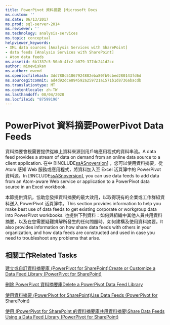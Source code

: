 ```yaml
---
title: PowerPivot 資料摘要 |Microsoft Docs
ms.custom: ''
ms.date: 06/13/2017
ms.prod: sql-server-2014
ms.reviewer: ''
ms.technology: analysis-services
ms.topic: conceptual
helpviewer_keywords:
- XML data sources [Analysis Services with SharePoint]
- data feeds [Analysis Services with SharePoint]
- Atom data feeds
ms.assetid: 6b1337c5-50a0-4fc2-b079-377dc241d2cc
author: minewiskan
ms.author: owend
ms.openlocfilehash: 3dd788c51867924882eba80fb9cbed280143fd6d
ms.sourcegitcommit: ad4d92dce894592a259721a1571b1d8736abacdb
ms.translationtype: MT
ms.contentlocale: zh-TW
ms.lasthandoff: 08/04/2020
ms.locfileid: "87599196"
---
```

# <a name="powerpivot-data-feeds"></a><span data-ttu-id="a6721-102">PowerPivot 資料摘要</span><span class="sxs-lookup"><span data-stu-id="a6721-102">PowerPivot Data Feeds</span></span>
  <span data-ttu-id="a6721-103">資料摘要會視需要提供從線上資料來源到用戶端應用程式的資料串流。</span><span class="sxs-lookup"><span data-stu-id="a6721-103">A data feed provides a stream of data on demand from an online data source to a client application.</span></span> <span data-ttu-id="a6721-104">在中 [!INCLUDE[ssASnoversion](../../includes/ssasnoversion-md.md)] ，您可以使用資料摘要，從 Atom 感知 Web 服務或應用程式，將資料加入至 Excel 活頁簿中的 PowerPivot 資料源。</span><span class="sxs-lookup"><span data-stu-id="a6721-104">In [!INCLUDE[ssASnoversion](../../includes/ssasnoversion-md.md)], you can use data feeds to add data from an Atom-aware Web service or application to a PowerPivot data source in an Excel workbook.</span></span>  
  
 <span data-ttu-id="a6721-105">本節提供資訊，協助您發揮資料摘要的最大效用，以取得現有的企業或工作群組資料送入 PowerPivot 活頁簿中。</span><span class="sxs-lookup"><span data-stu-id="a6721-105">This section provides information to help you make best use of data feeds to get existing corporate or workgroup data into PowerPivot workbooks.</span></span> <span data-ttu-id="a6721-106">也提供下列資料：如何與組織中其他人員共用資料摘要，以及在您需要疑難排解所發生的任何問題時，如何建構及使用資料摘要。</span><span class="sxs-lookup"><span data-stu-id="a6721-106">It also provides information on how share data feeds with others in your organization, and how data feeds are constructed and used in case you need to troubleshoot any problems that arise.</span></span>  
  
## <a name="related-tasks"></a><span data-ttu-id="a6721-107">相關工作</span><span class="sxs-lookup"><span data-stu-id="a6721-107">Related Tasks</span></span>  
 [<span data-ttu-id="a6721-108">建立或自訂資料摘要庫 &#40;PowerPivot for SharePoint&#41;</span><span class="sxs-lookup"><span data-stu-id="a6721-108">Create or Customize a Data Feed Library &#40;PowerPivot for SharePoint&#41;</span></span>](create-or-customize-a-data-feed-library-power-pivot-for-sharepoint.md)  
  
 [<span data-ttu-id="a6721-109">刪除 PowerPivot 資料摘要庫</span><span class="sxs-lookup"><span data-stu-id="a6721-109">Delete a PowerPivot Data Feed Library</span></span>](delete-a-power-pivot-data-feed-library.md)  
  
 [<span data-ttu-id="a6721-110">使用資料摘要 &#40;PowerPivot for SharePoint&#41;</span><span class="sxs-lookup"><span data-stu-id="a6721-110">Use Data Feeds &#40;PowerPivot for SharePoint&#41;</span></span>](use-data-feeds-power-pivot-for-sharepoint.md)  
  
 [<span data-ttu-id="a6721-111">使用 &#40;PowerPivot for SharePoint 的資料摘要庫共用資料摘要&#41;</span><span class="sxs-lookup"><span data-stu-id="a6721-111">Share Data Feeds Using a Data Feed Library &#40;PowerPivot for SharePoint&#41;</span></span>](share-data-feeds-using-a-data-feed-library-power-pivot-for-sharepoint.md)  
  
  
